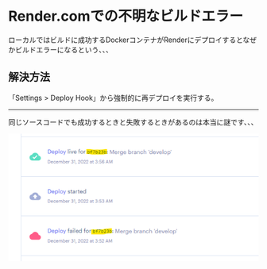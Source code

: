 # Render.comでの不明なビルドエラー

ローカルではビルドに成功するDockerコンテナがRenderにデプロイするとなぜかビルドエラーになるという、、、  

## 解決方法

「Settings > Deploy Hook」から強制的に再デプロイを実行する。  

---

同じソースコードでも成功するときと失敗するときがあるのは本当に謎です、、、  

![render-com_unknown-build-error](./img/render-com_unknown-build-error.png)  
